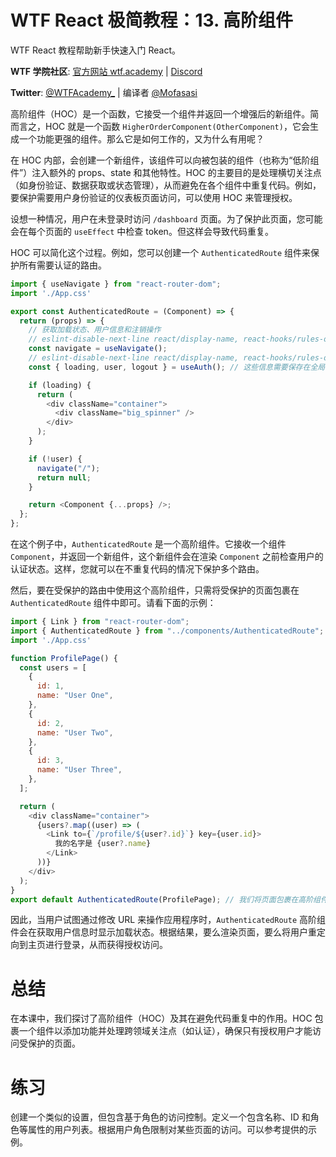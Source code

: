 # WTF React 极简教程：13. 高阶组件

WTF React 教程帮助新手快速入门 React。

**WTF 学院社区**: [官方网站 wtf.academy](https://wtf.academy) | [Discord](https://discord.gg/5akcruXrsk)

**Twitter**: [@WTFAcademy\_](https://twitter.com/WTFAcademy_) | 编译者 [@Mofasasi](https://twitter.com/mofasasi)

高阶组件（HOC）是一个函数，它接受一个组件并返回一个增强后的新组件。简而言之，HOC 就是一个函数 `HigherOrderComponent(OtherComponent)`，它会生成一个功能更强的组件。那么它是如何工作的，又为什么有用呢？

在 HOC 内部，会创建一个新组件，该组件可以向被包装的组件（也称为“低阶组件”）注入额外的 props、state 和其他特性。HOC 的主要目的是处理横切关注点（如身份验证、数据获取或状态管理），从而避免在各个组件中重复代码。例如，要保护需要用户身份验证的仪表板页面访问，可以使用 HOC 来管理授权。

设想一种情况，用户在未登录时访问 `/dashboard` 页面。为了保护此页面，您可能会在每个页面的 `useEffect` 中检查 token。但这样会导致代码重复。

HOC 可以简化这个过程。例如，您可以创建一个 `AuthenticatedRoute` 组件来保护所有需要认证的路由。

```javascript
import { useNavigate } from "react-router-dom";
import './App.css'

export const AuthenticatedRoute = (Component) => {
  return (props) => {
    // 获取加载状态、用户信息和注销操作
    // eslint-disable-next-line react/display-name, react-hooks/rules-of-hooks
    const navigate = useNavigate();
    // eslint-disable-next-line react/display-name, react-hooks/rules-of-hooks
    const { loading, user, logout } = useAuth(); // 这些信息需要保存在全局状态中，使用 useContext

    if (loading) {
      return (
        <div className="container">
          <div className="big_spinner" />
        </div>
      );
    }

    if (!user) {
      navigate("/");
      return null;
    }

    return <Component {...props} />;
  };
};
```

在这个例子中，`AuthenticatedRoute` 是一个高阶组件。它接收一个组件 `Component`，并返回一个新组件，这个新组件会在渲染 `Component` 之前检查用户的认证状态。这样，您就可以在不重复代码的情况下保护多个路由。

然后，要在受保护的路由中使用这个高阶组件，只需将受保护的页面包裹在 `AuthenticatedRoute` 组件中即可。请看下面的示例：

```javascript
import { Link } from "react-router-dom";
import { AuthenticatedRoute } from "../components/AuthenticatedRoute";
import './App.css'

function ProfilePage() {
  const users = [
    {
      id: 1,
      name: "User One",
    },
    {
      id: 2,
      name: "User Two",
    },
    {
      id: 3,
      name: "User Three",
    },
  ];

  return (
    <div className="container">
      {users?.map((user) => (
        <Link to={`/profile/${user?.id}`} key={user.id}>
          我的名字是 {user?.name}
        </Link>
      ))}
    </div>
  );
}
export default AuthenticatedRoute(ProfilePage); // 我们将页面包裹在高阶组件内
```

因此，当用户试图通过修改 URL 来操作应用程序时，`AuthenticatedRoute` 高阶组件会在获取用户信息时显示加载状态。根据结果，要么渲染页面，要么将用户重定向到主页进行登录，从而获得授权访问。

# 总结

在本课中，我们探讨了高阶组件（HOC）及其在避免代码重复中的作用。HOC 包裹一个组件以添加功能并处理跨领域关注点（如认证），确保只有授权用户才能访问受保护的页面。

# 练习

创建一个类似的设置，但包含基于角色的访问控制。定义一个包含名称、ID 和角色等属性的用户列表。根据用户角色限制对某些页面的访问。可以参考提供的示例。
